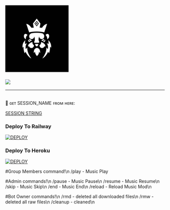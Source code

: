
## <img src="resource/logo.jpg" width="200px"> 

<p>
    <a href="https://t.me/any24e" target="blank"><img src="https://img.shields.io/badge/@Any24-DLK-30302f?style=flat&logo=telegram" /></a>

___

 </br>
🧪 ɢᴇᴛ SESSION_NAME ꜰʀᴏᴍ ʜᴇʀᴇ:

[SESSION STRING](https://replit.com/@doozylab-lk/Session-String-Generator-SL?v=1)

 

### Deploy To Railway

[![DEPLOY](https://railway.app/button.svg)](https://railway.app/new/template?template=https://github.com/TEAM-DLK/DOOZY-MUSIC&envs=API_ID,API_HASH,BOT_TOKEN,STRING_SESSION,OWNER_USERNAME,SUPPORT_CHANNEL,SUPPORT_GROUP)


### Deploy To Heroku

[![DEPLOY](https://www.herokucdn.com/deploy/button.svg)](https://heroku.com/deploy?template=https://github.com/TEAM-DLK/DOOZY-MUSIC)



#Group Members command!\n
/play - Music Play

#Admin commands!\n
/pause - Music Pause\n
/resume - Music Resume\n
/skip - Music Skip\n
/end - Music End\n
/reload - Reload Music Mod\n

#Bot Owner commands!\n
/rmd - deleted all downloaded files\n
/rmw - deleted all raw files\n
/cleanup - cleaned\n
